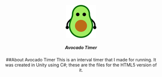 <div align="center">
  <a href="https://github.com/GrayB712/AvocadoTimer">
    <img src="ReadMeFiles/CuteAvocadoLowRes2.png" alt="Logo" width="100" height="108">
  </a>

  <h5 align="center"><b>Avocado Timer</b></h5>


  ##About Avocado Timer
  This is an interval timer that I made for running. It was created in Unity using C#; these are the files for the HTML5 version of it.
